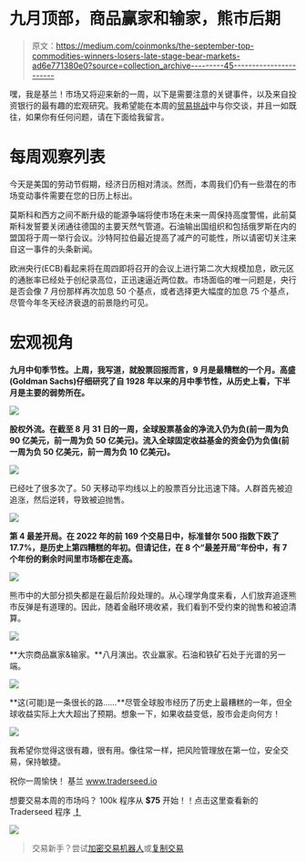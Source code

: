 # 九月顶部，商品赢家和输家，熊市后期

> 原文：<https://medium.com/coinmonks/the-september-top-commodities-winners-losers-late-stage-bear-markets-ad6e771380e0?source=collection_archive---------45----------------------->

嘿，我是基兰！市场又将迎来新的一周，以下是需要注意的关键事件，以及来自投资银行的最有趣的宏观研究。我希望能在本周的[贸易挑战](http://www.traderseed.io/)中与你交谈，并且一如既往，如果你有任何问题，请在下面给我留言。

# 每周观察列表

今天是美国的劳动节假期，经济日历相对清淡。然而，本周我们仍有一些潜在的市场变动事件需要在您的日历上标出。

莫斯科和西方之间不断升级的能源争端将使市场在未来一周保持高度警惕，此前莫斯科发誓要关闭通往德国的主要天然气管道。石油输出国组织和包括俄罗斯在内的盟国将于周一举行会议。沙特阿拉伯最近提高了减产的可能性，所以请密切关注来自这一事件的头条新闻。

欧洲央行(ECB)看起来将在周四即将召开的会议上进行第二次大规模加息，欧元区的通胀率已经处于创纪录高位，正迅速逼近两位数。市场面临的唯一问题是，央行是否会像 7 月份那样再次加息 50 个基点，或者选择更大幅度的加息 75 个基点，尽管今年冬天经济衰退的前景隐约可见。

# 宏观视角

**九月中旬季节性。上周，我写道，就股票回报而言，9 月是最糟糕的一个月。高盛(Goldman Sachs)仔细研究了自 1928 年以来的月中季节性，从历史上看，下半月是主要的弱势所在。**

![](img/df006640e2bf74e3f4c57a421332c222.png)

**股权外流。在截至 8 月 31 日的一周，全球股票基金的净流入仍为负(前一周为负 90 亿美元，前一周为负 50 亿美元)。流入全球固定收益基金的资金仍为负值(前一周为负 50 亿美元，前一周为负 10 亿美元)。**

![](img/1d0533a8ae3dbea4ca140fe8ee9214ec.png)

已经吐了很多次了。50 天移动平均线以上的股票百分比迅速下降。人群首先被迫追涨，然后逆转，导致被迫抛售。

![](img/89f63fcc9c34359b3048e906a7fc7717.png)

**第 4 最差开局。在 2022 年的前 169 个交易日中，标准普尔 500 指数下跌了 17.7%，是历史上第四糟糕的年初。但请记住，在 8 个“最差开局”年份中，有 7 个年份的剩余时间里市场都在走高。**

![](img/ef5c000b47612661fbbd3f056dca95ab.png)

熊市中的大部分损失都是在最后阶段处理的。从心理学角度来看，人们放弃追逐熊市反弹是有道理的。因此，随着金融环境收紧，我们看到不受约束的抛售和被迫清算。

![](img/218b4f41d64c4765a7c6a6d1fe9336e8.png)

**大宗商品赢家&输家。**八月演出。农业赢家。石油和铁矿石处于光谱的另一端。

![](img/441a19863f3184647e91fef3e80aa3e6.png)

**这(可能)是一条很长的路……**尽管全球股市经历了历史上最糟糕的一年，但全球收益实际上大大超出了预期。想象一下，如果收益变低，股市会走向何方！

![](img/7006392e444527fb5cfdd51150ef5a34.png)

我希望你觉得这很有趣，很有用。像往常一样，把风险管理放在第一位，安全交易，保持敏捷。

祝你一周愉快！
基兰
www.traderseed.io

想要交易本周的市场吗？ 100k 程序从 **$75** 开始！！点击这里查看新的 Traderseed 程序 [**！**](http://www.traderseed.io/)

![](img/73a347d91cb8643d1a0bef208250b8df.png)

> 交易新手？尝试[加密交易机器人](/coinmonks/crypto-trading-bot-c2ffce8acb2a)或[复制交易](/coinmonks/top-10-crypto-copy-trading-platforms-for-beginners-d0c37c7d698c)